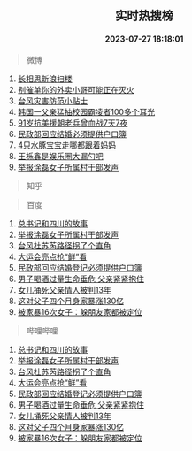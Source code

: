 <div align="center"><h2>实时热搜榜</h2><h4>2023-07-27 18:18:01</h4></div>

> 微博  

1. [长相思新浪扫楼](https://s.weibo.com/weibo?q=%23%E9%95%BF%E7%9B%B8%E6%80%9D%E6%96%B0%E6%B5%AA%E6%89%AB%E6%A5%BC%23&t=31&band_rank=1&Refer=top)<br />
2. [别催单你的外卖小哥可能正在灭火](https://s.weibo.com/weibo?q=%23%E5%88%AB%E5%82%AC%E5%8D%95%E4%BD%A0%E7%9A%84%E5%A4%96%E5%8D%96%E5%B0%8F%E5%93%A5%E5%8F%AF%E8%83%BD%E6%AD%A3%E5%9C%A8%E7%81%AD%E7%81%AB%23&t=31&band_rank=2&Refer=top)<br />
3. [台风灾害防范小贴士](https://s.weibo.com/weibo?q=%23%E5%8F%B0%E9%A3%8E%E7%81%BE%E5%AE%B3%E9%98%B2%E8%8C%83%E5%B0%8F%E8%B4%B4%E5%A3%AB%23&t=31&band_rank=3&Refer=top)<br />
4. [韩国一父亲猛抽校园霸凌者100多个耳光](https://s.weibo.com/weibo?q=%23%E9%9F%A9%E5%9B%BD%E4%B8%80%E7%88%B6%E4%BA%B2%E7%8C%9B%E6%8A%BD%E6%A0%A1%E5%9B%AD%E9%9C%B8%E5%87%8C%E8%80%85100%E5%A4%9A%E4%B8%AA%E8%80%B3%E5%85%89%23&t=31&band_rank=4&Refer=top)<br />
5. [91岁抗美援朝老兵曾血战7天7夜](https://s.weibo.com/weibo?q=%2391%E5%B2%81%E6%8A%97%E7%BE%8E%E6%8F%B4%E6%9C%9D%E8%80%81%E5%85%B5%E6%9B%BE%E8%A1%80%E6%88%987%E5%A4%A97%E5%A4%9C%23&t=31&band_rank=5&Refer=top)<br />
6. [民政部回应结婚必须提供户口簿](https://s.weibo.com/weibo?q=%23%E6%B0%91%E6%94%BF%E9%83%A8%E5%9B%9E%E5%BA%94%E7%BB%93%E5%A9%9A%E5%BF%85%E9%A1%BB%E6%8F%90%E4%BE%9B%E6%88%B7%E5%8F%A3%E7%B0%BF%23&t=31&band_rank=6&Refer=top)<br />
7. [4只水豚宝宝走哪都跟着妈妈](https://s.weibo.com/weibo?q=%234%E5%8F%AA%E6%B0%B4%E8%B1%9A%E5%AE%9D%E5%AE%9D%E8%B5%B0%E5%93%AA%E9%83%BD%E8%B7%9F%E7%9D%80%E5%A6%88%E5%A6%88%23&t=31&band_rank=7&Refer=top)<br />
8. [王栎鑫是娱乐圈大漏勺吧](https://s.weibo.com/weibo?q=%23%E7%8E%8B%E6%A0%8E%E9%91%AB%E6%98%AF%E5%A8%B1%E4%B9%90%E5%9C%88%E5%A4%A7%E6%BC%8F%E5%8B%BA%E5%90%A7%23&t=31&band_rank=8&Refer=top)<br />
9. [举报涂磊女子所属村干部发声](https://s.weibo.com/weibo?q=%23%E4%B8%BE%E6%8A%A5%E6%B6%82%E7%A3%8A%E5%A5%B3%E5%AD%90%E6%89%80%E5%B1%9E%E6%9D%91%E5%B9%B2%E9%83%A8%E5%8F%91%E5%A3%B0%23&t=31&band_rank=9&Refer=top)<br />

> 知乎  


> 百度  

1. [总书记和四川的故事](https://www.baidu.com/s?wd=%E6%80%BB%E4%B9%A6%E8%AE%B0%E5%92%8C%E5%9B%9B%E5%B7%9D%E7%9A%84%E6%95%85%E4%BA%8B&sa=fyb_news&rsv_dl=fyb_news)<br />
2. [举报涂磊女子所属村干部发声](https://www.baidu.com/s?wd=%E4%B8%BE%E6%8A%A5%E6%B6%82%E7%A3%8A%E5%A5%B3%E5%AD%90%E6%89%80%E5%B1%9E%E6%9D%91%E5%B9%B2%E9%83%A8%E5%8F%91%E5%A3%B0&sa=fyb_news&rsv_dl=fyb_news)<br />
3. [台风杜苏芮路径拐了个直角](https://www.baidu.com/s?wd=%E5%8F%B0%E9%A3%8E%E6%9D%9C%E8%8B%8F%E8%8A%AE%E8%B7%AF%E5%BE%84%E6%8B%90%E4%BA%86%E4%B8%AA%E7%9B%B4%E8%A7%92&sa=fyb_news&rsv_dl=fyb_news)<br />
4. [大运会亮点抢“鲜”看](https://www.baidu.com/s?wd=%E5%A4%A7%E8%BF%90%E4%BC%9A%E4%BA%AE%E7%82%B9%E6%8A%A2%E2%80%9C%E9%B2%9C%E2%80%9D%E7%9C%8B&sa=fyb_news&rsv_dl=fyb_news)<br />
5. [民政部回应结婚登记必须提供户口簿](https://www.baidu.com/s?wd=%E6%B0%91%E6%94%BF%E9%83%A8%E5%9B%9E%E5%BA%94%E7%BB%93%E5%A9%9A%E7%99%BB%E8%AE%B0%E5%BF%85%E9%A1%BB%E6%8F%90%E4%BE%9B%E6%88%B7%E5%8F%A3%E7%B0%BF&sa=fyb_news&rsv_dl=fyb_news)<br />
6. [男子喝酒过量生命垂危 父亲紧紧抱住](https://www.baidu.com/s?wd=%E7%94%B7%E5%AD%90%E5%96%9D%E9%85%92%E8%BF%87%E9%87%8F%E7%94%9F%E5%91%BD%E5%9E%82%E5%8D%B1+%E7%88%B6%E4%BA%B2%E7%B4%A7%E7%B4%A7%E6%8A%B1%E4%BD%8F&sa=fyb_news&rsv_dl=fyb_news)<br />
7. [女儿捅死父亲情人被判13年](https://www.baidu.com/s?wd=%E5%A5%B3%E5%84%BF%E6%8D%85%E6%AD%BB%E7%88%B6%E4%BA%B2%E6%83%85%E4%BA%BA%E8%A2%AB%E5%88%A413%E5%B9%B4&sa=fyb_news&rsv_dl=fyb_news)<br />
8. [这对父子四个月身家暴涨130亿](https://www.baidu.com/s?wd=%E8%BF%99%E5%AF%B9%E7%88%B6%E5%AD%90%E5%9B%9B%E4%B8%AA%E6%9C%88%E8%BA%AB%E5%AE%B6%E6%9A%B4%E6%B6%A8130%E4%BA%BF&sa=fyb_news&rsv_dl=fyb_news)<br />
9. [被家暴16次女子：躲朋友家都被定位](https://www.baidu.com/s?wd=%E8%A2%AB%E5%AE%B6%E6%9A%B416%E6%AC%A1%E5%A5%B3%E5%AD%90%EF%BC%9A%E8%BA%B2%E6%9C%8B%E5%8F%8B%E5%AE%B6%E9%83%BD%E8%A2%AB%E5%AE%9A%E4%BD%8D&sa=fyb_news&rsv_dl=fyb_news)<br />

> 哔哩哔哩  

1. [总书记和四川的故事](https://www.baidu.com/s?wd=%E6%80%BB%E4%B9%A6%E8%AE%B0%E5%92%8C%E5%9B%9B%E5%B7%9D%E7%9A%84%E6%95%85%E4%BA%8B&sa=fyb_news&rsv_dl=fyb_news)<br />
2. [举报涂磊女子所属村干部发声](https://www.baidu.com/s?wd=%E4%B8%BE%E6%8A%A5%E6%B6%82%E7%A3%8A%E5%A5%B3%E5%AD%90%E6%89%80%E5%B1%9E%E6%9D%91%E5%B9%B2%E9%83%A8%E5%8F%91%E5%A3%B0&sa=fyb_news&rsv_dl=fyb_news)<br />
3. [台风杜苏芮路径拐了个直角](https://www.baidu.com/s?wd=%E5%8F%B0%E9%A3%8E%E6%9D%9C%E8%8B%8F%E8%8A%AE%E8%B7%AF%E5%BE%84%E6%8B%90%E4%BA%86%E4%B8%AA%E7%9B%B4%E8%A7%92&sa=fyb_news&rsv_dl=fyb_news)<br />
4. [大运会亮点抢“鲜”看](https://www.baidu.com/s?wd=%E5%A4%A7%E8%BF%90%E4%BC%9A%E4%BA%AE%E7%82%B9%E6%8A%A2%E2%80%9C%E9%B2%9C%E2%80%9D%E7%9C%8B&sa=fyb_news&rsv_dl=fyb_news)<br />
5. [民政部回应结婚登记必须提供户口簿](https://www.baidu.com/s?wd=%E6%B0%91%E6%94%BF%E9%83%A8%E5%9B%9E%E5%BA%94%E7%BB%93%E5%A9%9A%E7%99%BB%E8%AE%B0%E5%BF%85%E9%A1%BB%E6%8F%90%E4%BE%9B%E6%88%B7%E5%8F%A3%E7%B0%BF&sa=fyb_news&rsv_dl=fyb_news)<br />
6. [男子喝酒过量生命垂危 父亲紧紧抱住](https://www.baidu.com/s?wd=%E7%94%B7%E5%AD%90%E5%96%9D%E9%85%92%E8%BF%87%E9%87%8F%E7%94%9F%E5%91%BD%E5%9E%82%E5%8D%B1+%E7%88%B6%E4%BA%B2%E7%B4%A7%E7%B4%A7%E6%8A%B1%E4%BD%8F&sa=fyb_news&rsv_dl=fyb_news)<br />
7. [女儿捅死父亲情人被判13年](https://www.baidu.com/s?wd=%E5%A5%B3%E5%84%BF%E6%8D%85%E6%AD%BB%E7%88%B6%E4%BA%B2%E6%83%85%E4%BA%BA%E8%A2%AB%E5%88%A413%E5%B9%B4&sa=fyb_news&rsv_dl=fyb_news)<br />
8. [这对父子四个月身家暴涨130亿](https://www.baidu.com/s?wd=%E8%BF%99%E5%AF%B9%E7%88%B6%E5%AD%90%E5%9B%9B%E4%B8%AA%E6%9C%88%E8%BA%AB%E5%AE%B6%E6%9A%B4%E6%B6%A8130%E4%BA%BF&sa=fyb_news&rsv_dl=fyb_news)<br />
9. [被家暴16次女子：躲朋友家都被定位](https://www.baidu.com/s?wd=%E8%A2%AB%E5%AE%B6%E6%9A%B416%E6%AC%A1%E5%A5%B3%E5%AD%90%EF%BC%9A%E8%BA%B2%E6%9C%8B%E5%8F%8B%E5%AE%B6%E9%83%BD%E8%A2%AB%E5%AE%9A%E4%BD%8D&sa=fyb_news&rsv_dl=fyb_news)<br />
